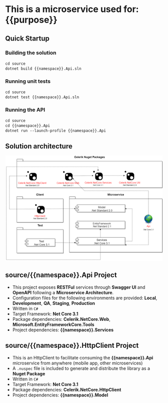 # This is a microservice used for: {{purpose}}

## Quick Startup

### Building the solution
```shell
cd source
dotnet build {{namespace}}.Api.sln
```

### Running unit tests
```shell
cd source
dotnet test {{namespace}}.Api.sln
```

### Running the API
```shell
cd source
cd {{namespace}}.Api
dotnet run --launch-profile {{namespace}}.Api
```

## Solution architecture

<div align="center">
    <img src="images/architecture.png" alt="Architecturee" width="916" />
</div>

## source/**{{namespace}}.Api** Project

 - This project exposes **RESTFul** services through **Swagger UI** and **OpenAPI** following a **Microservice Architecture**.
 - Configuration files for the following environments are provided: **Local**, **Development**, **QA**, **Staging**, **Production**
 - Written in `C#`
 - Target Framework: **Net Core 3.1**
 - Package dependencies: **Celerik.NetCore.Web**, **Microsoft.EntityFrameworkCore.Tools**
 - Project dependencies: **{{namespace}}.Services**
 
## source/{{namespace}}.HttpClient Project

 - This is an HttpClient to facilitate consuming the **{{namespace}}.Api** microservice from anywhere (mobile app, other microservices)
 - A `.nuspec` file is included to generate and distribute the library as a **Nuget Package**
 - Written in `C#`
 - Target Framework: **Net Core 3.1**
 - Package dependencies: **Celerik.NetCore.HttpClient**
 - Project dependencies: **{{namespace}}.Model**
